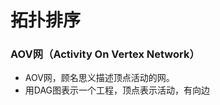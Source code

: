 


# 拓扑排序
### AOV网（Activity On Vertex Network）
- AOV网，顾名思义描述顶点活动的网。
- 用DAG图表示一个工程，顶点表示活动，有向边<v>


<!--stackedit_data:
eyJoaXN0b3J5IjpbNTM5MDkyMiw0ODE0ODg4MDNdfQ==
-->